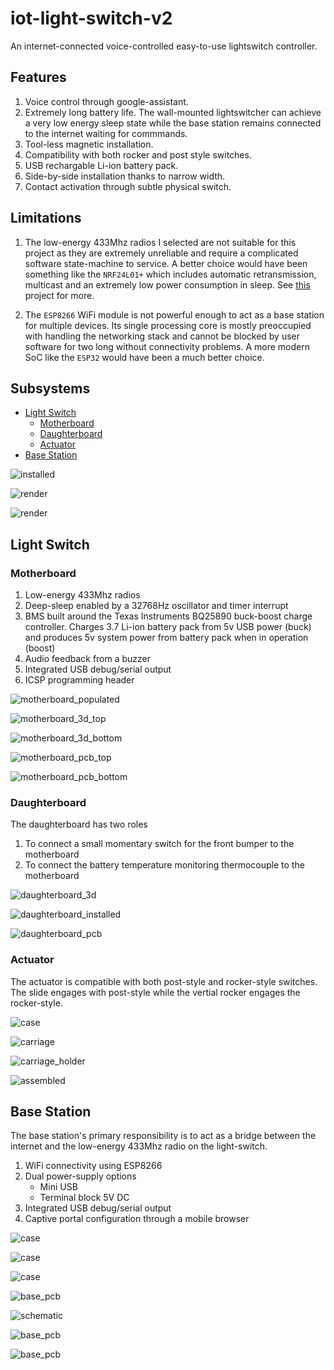 # iot-light-switch-v2

An internet-connected voice-controlled easy-to-use lightswitch controller.

## Features

1. Voice control through google-assistant.
2. Extremely long battery life. The wall-mounted lightswitcher can achieve a very low energy sleep state while the base station remains connected to the internet waiting for commmands.
3. Tool-less magnetic installation.
4. Compatibility with both rocker and post style switches.
5. USB rechargable Li-ion battery pack.
6. Side-by-side installation thanks to narrow width.
7. Contact activation through subtle physical switch.

## Limitations

1. The low-energy 433Mhz radios I selected are not suitable for this project as they are extremely unreliable and require a complicated software state-machine to service. A better choice would have been something like the `NRF24L01+` which includes automatic retransmission, multicast and an extremely low power consumption in sleep. See [this](https://github.com/jarpoole/NRF24L01_driver) project for more.

2. The `ESP8266` WiFi module is not powerful enough to act as a base station for multiple devices. Its single processing core is mostly preoccupied with handling the networking stack and cannot be blocked by user software for two long without connectivity problems. A more modern SoC like the `ESP32` would have been a much better choice.

## Subsystems

- [Light Switch](#light-switch)
  - [Motherboard](#motherboard)
  - [Daughterboard](#daughterboard)
  - [Actuator](#actuator)
- [Base Station](#light-switch)

![installed](./docs/installed.jpg)

![render](./mechanical/light-switch/inside.png)

![render](./docs/teardown.jpg)

## Light Switch

### Motherboard

1. Low-energy 433Mhz radios
2. Deep-sleep enabled by a 32768Hz oscillator and timer interrupt
3. BMS built around the Texas Instruments BQ25890 buck-boost charge controller. Charges 3.7 Li-ion battery pack from 5v USB power (buck) and produces 5v system power from battery pack when in operation (boost)
4. Audio feedback from a buzzer
5. Integrated USB debug/serial output
6. ICSP programming header

![motherboard_populated](./electrical/light-switch-motherboard/populated1.jpg)

![motherboard_3d_top](./electrical/light-switch-motherboard/3d-top.png)

![motherboard_3d_bottom](./electrical/light-switch-motherboard/3d-bottom.png)

![motherboard_pcb_top](./electrical/light-switch-motherboard/pcb-top.png)

![motherboard_pcb_bottom](./electrical/light-switch-motherboard/pcb-bottom.png)

### Daughterboard

The daughterboard has two roles

1. To connect a small momentary switch for the front bumper to the motherboard
2. To connect the battery temperature monitoring thermocouple to the motherboard

![daughterboard_3d](./electrical/light-switch-daughterboard/3d.png)

![daughterboard_installed](./electrical/light-switch-daughterboard/installed.jpg)

![daughterboard_pcb](./electrical/light-switch-daughterboard/pcb.png)

### Actuator

The actuator is compatible with both post-style and rocker-style switches. The slide engages with post-style while the vertial rocker engages the rocker-style.

![case](./mechanical/light-switch/case.jpg)

![carriage](./mechanical/light-switch/carriage.jpg)

![carriage_holder](./mechanical/light-switch/carriage_holder.jpg)

![assembled](./mechanical/light-switch/assembly.jpg)

## Base Station

The base station's primary responsibility is to act as a bridge between the internet and the low-energy 433Mhz radio on the light-switch.

1. WiFi connectivity using ESP8266
2. Dual power-supply options
   - Mini USB
   - Terminal block 5V DC
3. Integrated USB debug/serial output
4. Captive portal configuration through a mobile browser

![case](./mechanical/base-station/assembly.jpg)

![case](./mechanical/base-station/inside.jpg)

![case](./mechanical/base-station/case.jpg)

![base_pcb](./electrical/base-station-motherboard/pcb.png)

![schematic](./electrical/base-station-motherboard/schematic.png)

![base_pcb](./electrical/base-station-motherboard/pcb_front.png)

![base_pcb](./electrical/base-station-motherboard/pcb_back.png)
